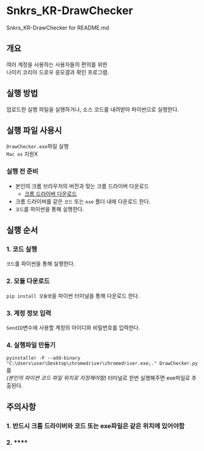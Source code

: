 # Snkrs_KR-DrawChecker

Snkrs_KR-DrawChecker for README.md

## 개요
여러 계정을 사용하는 사용자들의 편의를 위한<br> 
나이키 코리아 드로우 응모결과 확인 프로그램.

## 실행 방법
업로드한 실행 파일을 실행하거나, 소스 코드를 내려받아 파이썬으로 실행한다.
 
## 실행 파일 사용시 
```DrawChecker.exe```파일 실행<br>
```Mac os``` 지원X
 
### 실행 전 준비 
* 본인의 크롬 브라우저의 버전과 맞는 크롬 드라이버 다운로드<br>
  - [크롬 드라이버 다운로드](https://chromedriver.chromium.org/downloads)  
* 크롬 드라이버를 같은 ```코드``` 또는 ```exe``` 폴더 내에 다운로드 한다.
* ```코드```를 파이썬을 통해 실행한다.

## 실행 순서
### 1. 코드 실행 
```코드```를 파이썬을 통해 실행한다.<br>
### 2. 모듈 다운로드
```pip install 모듈명```을 파이썬 터미널을 통해 다운로드 한다.<br>
### 3. 계정 정보 입력
```SendID```변수에 사용할 계정의 아이디와 비밀번호를 입력한다.<br> 
### 4. 실행파일 만들기
```pyinstaller -F --add-binary "C:\Users\user\Desktop\chromedriver\chromedriver.exe;." DrawChecker.py```를<br>
*(본인의 파이썬 코드 파일 위치로 지정해야함)* 터미널로 한번 실행해주면 exe파일로 추출된다.  

## 주의사항
### 1. **반드시 크롬 드라이버와 코드 또는 exe파일은 같은 위치에 있어야함** 
### 2. ****



